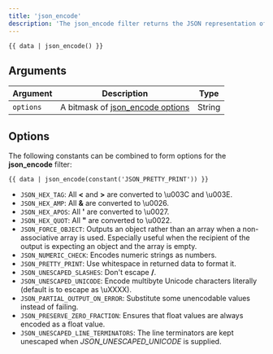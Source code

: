 ```yaml
---
title: 'json_encode'
description: 'The json_encode filter returns the JSON representation of a value.'
---
```


```canvas {% process=false %}
{{ data | json_encode() }}
```

## Arguments

Argument  | Description                                              | Type
--------- | -------------------------------------------------------- | ------
`options` | A bitmask of [json_encode options](#options) | String

## Options

The following constants can be combined to form options for the **json_encode** filter:

```canvas {% process=false %}
{{ data | json_encode(constant('JSON_PRETTY_PRINT')) }}
```

- `JSON_HEX_TAG`: All **<** and **>** are converted to \u003C and \u003E.
- `JSON_HEX_AMP`: All **&** are converted to \u0026.
- `JSON_HEX_APOS`: All **'** are converted to \u0027.
- `JSON_HEX_QUOT`: All **"** are converted to \u0022.
- `JSON_FORCE_OBJECT`: Outputs an object rather than an array when a non-associative array is used. Especially useful when the recipient of the output is expecting an object and the array is empty.
- `JSON_NUMERIC_CHECK`: Encodes numeric strings as numbers.
- `JSON_PRETTY_PRINT`: Use whitespace in returned data to format it.
- `JSON_UNESCAPED_SLASHES`: Don't escape **/**.
- `JSON_UNESCAPED_UNICODE`: Encode multibyte Unicode characters literally (default is to escape as \uXXXX).
- `JSON_PARTIAL_OUTPUT_ON_ERROR`: Substitute some unencodable values instead of failing.
- `JSON_PRESERVE_ZERO_FRACTION`: Ensures that float values are always encoded as a float value.
- `JSON_UNESCAPED_LINE_TERMINATORS`: The line terminators are kept unescaped when *JSON_UNESCAPED_UNICODE* is supplied.
